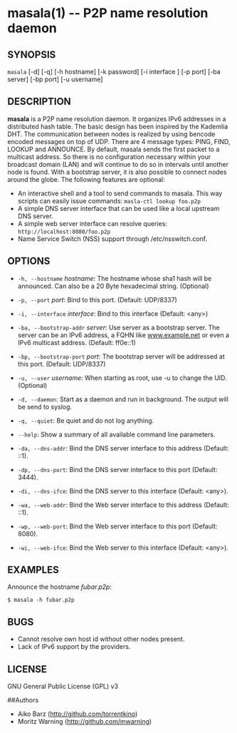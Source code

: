 masala(1) -- P2P name resolution daemon
=======================================

## SYNOPSIS

`masala`  [-d] [-q] [-h hostname] [-k password] [-i interface ] [-p port] [-ba server] [-bp port] [-u username]

## DESCRIPTION

**masala** is a P2P name resolution daemon. It organizes IPv6 addresses in a
distributed hash table. The basic design has been inspired by the Kademlia DHT.
The communication between nodes is realized by using bencode encoded messages on
top of UDP. There are 4 message types: PING, FIND, LOOKUP and ANNOUNCE. By
default, masala sends the first packet to a multicast address. So there is no
configuration necessary within your broadcast domain (LAN) and will continue to do so
in intervals until another node is found. With a bootstrap server, it is also possible
to connect nodes around the globe. The following features are optional:

  * An interactive shell and a tool to send commands to masala. This way scripts can easily issue commands: `masla-ctl lookup foo.p2p`
  * A simple DNS server interface that can be used like a local upstream DNS server.
  * A simple web server interface can resolve queries: `http://localhost:8080/foo.p2p`
  * Name Service Switch (NSS) support through /etc/nsswitch.conf.

## OPTIONS

  * `-h, --hostname` *hostname*:
    The hostname whose sha1 hash will be announced. Can also be a 20 Byte hexadecimal string. (Optional)

  * `-p, --port` *port*:
	Bind to this port. (Default: UDP/8337)

  * `-i, --interface` *interface*:
	Bind to this interface (Default: &lt;any&gt;)

  * `-ba, --bootstrap-addr` *server*:
	Use server as a bootstrap server. The server can be an IPv6 address, a FQHN like www.example.net or even a IPv6 multicast address. (Default: ff0e::1)

  * `-bp, --bootstrap-port` *port*:
	The bootstrap server will be addressed at this port. (Default: UDP/8337)

  * `-u, --user` *username*:
    When starting as root, use -u to change the UID. (Optional)

  * `-d, --daemon`:
	Start as a daemon and run in background. The output will be send to syslog.

  * `-q, --quiet`:
	Be quiet and do not log anything.

  * `--help`:
	Show a summary of all available command line parameters.

  * `-da, --dns-addr`:
	Bind the DNS server interface to this address (Default: ::1).

  * `-dp, --dns-port`:
	Bind the DNS server interface to this port (Default: 3444).

  * `-di, --dns-ifce`:
	Bind the DNS server to this interface (Default: &lt;any&gt;).

  * `-wa, --web-addr`:
	Bind the Web server interface to this address (Default: ::1).

  * `-wp, --web-port`:
	Bind the Web server interface to this port (Default: 8080).

  * `-wi, --web-ifce`:
	Bind the Web server to this interface (Default: &lt;any&gt;).


## EXAMPLES

Announce the hostname *fubar.p2p*:

	$ masala -h fubar.p2p

## BUGS

  * Cannot resolve own host id without other nodes present.
  * Lack of IPv6 support by the providers.

## LICENSE

  GNU General Public License (GPL) v3

##Authors

  * Aiko Barz (http://github.com/torrentkino)
  * Moritz Warning (http://github.com/mwarning)

